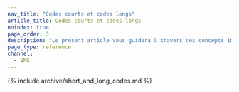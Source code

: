 ```yaml
---
nav_title: "Codes courts et codes longs"
article_title: Codes courts et codes longs
noindex: true
page_order: 3
description: "Le présent article vous guidera à travers des concepts importants concernant l’envoi de numéros de téléphone avec Braze."
page_type: reference
channel:
  - SMS
---
```


{% include archive/short_and_long_codes.md %}